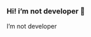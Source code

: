 ### Hi!  i’m not developer 👋
 I’m not developer

<!--
**KernelPanicGR/KernelPanicGR** is a ✨ _special_ ✨ repository because its `README.md` (this file) appears on your GitHub profile.

Here are some ideas to get you started:

- 🔭 I’m not developer
- 🌱 I’m not developer ...
- 👯 I’m not developer ...
- 🤔 I’m not developer ...
- 💬 Ask me about ...
- 📫 How to reach me: ...
- 😄 Pronouns: ...
- ⚡ Fun fact: ...
-->
